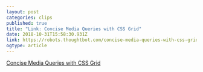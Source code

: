 ```yaml
---
layout: post 
categories: clips 
published: true 
title: "Link: Concise Media Queries with CSS Grid" 
date: 2018-10-31T15:58:30.931Z 
link: https://robots.thoughtbot.com/concise-media-queries-with-css-grid 
ogtype: article 
---
```

[ Concise Media Queries with CSS Grid ]( https://robots.thoughtbot.com/concise-media-queries-with-css-grid ) 
